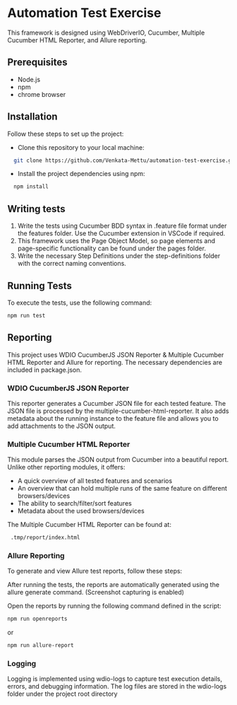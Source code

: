 # Automation Test Exercise

This framework is designed using WebDriverIO, Cucumber, Multiple Cucumber HTML Reporter, and Allure reporting.


## Prerequisites

* Node.js
* npm
* chrome browser


## Installation

Follow these steps to set up the project:

* Clone this repository to your local machine:

```sh
  git clone https://github.com/Venkata-Mettu/automation-test-exercise.git
  ```

* Install the project dependencies using npm:
```sh
  npm install
  ```


## Writing tests

1. Write the tests using Cucumber BDD syntax in .feature file format under the features folder. Use the Cucumber extension in VSCode if required.
2. This framework uses the Page Object Model, so page elements and page-specific functionality can be found under the pages folder.
3. Write the necessary Step Definitions under the step-definitions folder with the correct naming conventions.

## Running Tests

To execute the tests, use the following command:

```sh
npm run test
```

## Reporting

This project uses WDIO CucumberJS JSON Reporter & Multiple Cucumber HTML Reporter and Allure for reporting. The necessary dependencies are included in package.json.


### WDIO CucumberJS JSON Reporter
This reporter generates a Cucumber JSON file for each tested feature. The JSON file is processed by the multiple-cucumber-html-reporter. It also adds metadata about the running instance to the feature file and allows you to add attachments to the JSON output.

### Multiple Cucumber HTML Reporter
This module parses the JSON output from Cucumber into a beautiful report. Unlike other reporting modules, it offers:

* A quick overview of all tested features and scenarios
* An overview that can hold multiple runs of the same feature on different browsers/devices
* The ability to search/filter/sort features
* Metadata about the used browsers/devices

The Multiple Cucumber HTML Reporter can be found at: 
```sh
 .tmp/report/index.html
```


### Allure Reporting
To generate and view Allure test reports, follow these steps:

After running the tests, the reports are automatically generated using the allure generate command. (Screenshot capturing is enabled)

Open the reports by running the following command defined in the script:
```sh
npm run openreports
```
or
```sh
npm run allure-report
```

### Logging

Logging is implemented using wdio-logs to capture test execution details, errors, and debugging information. The log files are stored in the wdio-logs folder under the project root directory
